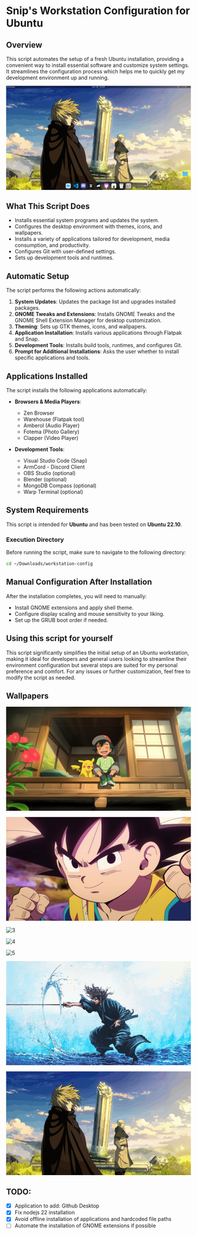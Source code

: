 # Snip's Workstation Configuration  for Ubuntu

## Overview

This script automates the setup of a fresh Ubuntu installation, providing a convenient way to install essential software and customize system settings. It streamlines the configuration process which helps me to quickly get my development environment up and running.

![ss](ss.png)

## What This Script Does

- Installs essential system programs and updates the system.
- Configures the desktop environment with themes, icons, and wallpapers.
- Installs a variety of applications tailored for development, media consumption, and productivity.
- Configures Git with user-defined settings.
- Sets up development tools and runtimes.

## Automatic Setup

The script performs the following actions automatically:

1. **System Updates**: Updates the package list and upgrades installed packages.
2. **GNOME Tweaks and Extensions**: Installs GNOME Tweaks and the GNOME Shell Extension Manager for desktop customization.
3. **Theming**: Sets up GTK themes, icons, and wallpapers.
4. **Application Installation**: Installs various applications through Flatpak and Snap.
5. **Development Tools**: Installs build tools, runtimes, and configures Git.
6. **Prompt for Additional Installations**: Asks the user whether to install specific applications and tools.

## Applications Installed

The script installs the following applications automatically:

- **Browsers & Media Players**:
  - Zen Browser
  - Warehouse (Flatpak tool)
  - Amberol (Audio Player)
  - Fotema (Photo Gallery)
  - Clapper (Video Player)
  
- **Development Tools**:
  - Visual Studio Code (Snap)
  - ArmCord - Discord Client
  - OBS Studio (optional)
  - Blender (optional)
  - MongoDB Compass (optional)
  - Warp Terminal (optional)

## System Requirements

This script is intended for **Ubuntu** and has been tested on **Ubuntu 22.10**. 

### Execution Directory

Before running the script, make sure to navigate to the following directory:

```bash
cd ~/Downloads/workstation-config
```

## Manual Configuration After Installation

After the installation completes, you will need to manually:

- Install GNOME extensions and apply shell theme. 
- Configure display scaling and mouse sensitivity to your liking.
- Set up the GRUB boot order if needed.

## Using this script for yourself

This script significantly simplifies the initial setup of an Ubuntu workstation, making it ideal for developers and general users looking to streamline their environment configuration but several steps are suited for my personal preference and comfort. For any issues or further customization, feel free to modify the script as needed.

## Wallpapers

![1](wallpapers/1.jpg)

![2](wallpapers/2.jpg)

![3](wallpapers/3.jpg)

![4](wallpapers/4.jpg)

![5](wallpapers/5.jpg)

![6](wallpapers/6.jpg)

![7](wallpapers/7.jpg)

## TODO:

- [x] Application to add: Github Desktop
- [x] Fix nodejs 22 installation
- [x] Avoid offline installation of applications and hardcoded file paths
- [ ] Automate the installation of GNOME extensions if possible